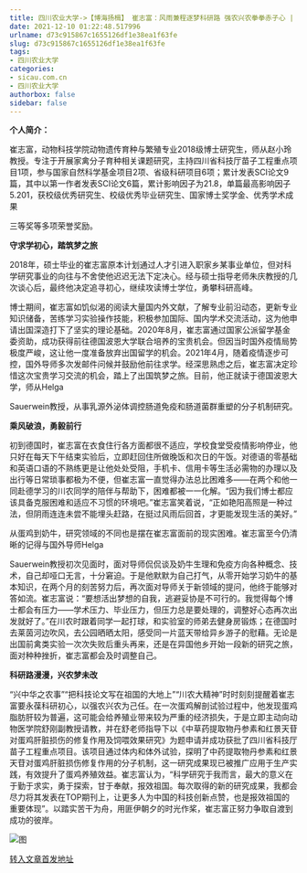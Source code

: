 ```yaml
---
title: 四川农业大学->【博海扬楫】 崔志富：风雨兼程逐梦科研路 强农兴农拳拳赤子心 | sicau.com.cn
date: 2021-12-10 01:22:48.517996
urlname: d73c915867c1655126df1e38ea1f63fe
slug: d73c915867c1655126df1e38ea1f63fe
tags: 
- 四川农业大学
categories:
- sicau.com.cn
- 四川农业大学
authorbox: false
sidebar: false
---
```

**个人简介：**

崔志富，动物科技学院动物遗传育种与繁殖专业2018级博士研究生，师从赵小玲教授。专注于开展家禽分子育种相关课题研究，主持四川省科技厅苗子工程重点项目1项，参与国家自然科学基金项目2项、省级科研项目6项；累计发表SCI论文9篇，其中以第一作者发表SCI论文6篇，累计影响因子为21.8，单篇最高影响因子5.201，获校级优秀研究生、校级优秀毕业研究生、国家博士奖学金、优秀学术成果
<!--more-->
三等奖等多项荣誉奖励。

**守求学初心，踏筑梦之旅**

2018年，硕士毕业的崔志富原本计划通过人才引进入职家乡某事业单位，但对科学研究事业的向往与不舍使他迟迟无法下定决心。经与硕士指导老师朱庆教授的几次谈心后，最终他决定追寻初心，继续攻读博士学位，勇攀科研高峰。

博士期间，崔志富如饥似渴的阅读大量国内外文献，了解专业前沿动态，更新专业知识储备，苦练学习实验操作技能，积极参加国际、国内学术交流活动，这为他申请出国深造打下了坚实的理论基础。2020年8月，崔志富通过国家公派留学基金委资助，成功获得前往德国波恩大学联合培养的宝贵机会。但因当时国外疫情局势极度严峻，这让他一度准备放弃出国留学的机会。2021年4月，随着疫情逐步可控，国外导师多次发邮件问候并鼓励他前往求学。经深思熟虑之后，崔志富决定珍惜这次宝贵学习交流的机会，踏上了出国筑梦之旅。目前，他正就读于德国波恩大学，师从Helga

Sauerwein教授，从事乳源外泌体调控肠道免疫和肠道菌群重塑的分子机制研究。

**乘风破浪，勇毅前行**

初到德国时，崔志富在衣食住行各方面都很不适应，学校食堂受疫情影响停业，他只好在每天下午结束实验后，立即赶回住所做晚饭和次日的午饭。对德语的零基础和英语口语的不熟练更是让他处处受阻，手机卡、信用卡等生活必需物的办理以及出行等日常琐事都极为不便，但崔志富一直觉得办法总比困难多——在两个和他一同赴德学习的川农同学的陪伴与帮助下，困难都被一一化解。“因为我们博士都应该具备克服困难和适应不习惯的环境吧。”崔志富笑着说，“正如艳阳高照是一种过法，但阴雨连连未尝不能埋头赶路，在挺过风雨后回首，才更能发现生活的美好。”

从蛋鸡到奶牛，研究领域的不同也是摆在崔志富面前的现实困难。崔志富至今仍清晰的记得与国外导师Helga

Sauerwein教授初次见面时，面对导师侃侃谈及奶牛生理和免疫方向各种概念、技术，自己却哑口无言，十分窘迫。于是他默默为自己打气，从零开始学习奶牛的基本知识，在两个月的刻苦努力后，再次面对导师关于新领域的提问，他终于能够对答如流。崔志富说：“要想活出梦想的自我，逃避妥协是不可行的。我觉得每个博士都会有压力——学术压力、毕业压力，但压力总是要处理的，调整好心态再次出发就好了。”在川农时跟着同学一起打球，和实验室的师弟去健身房锻炼；在德国时去莱茵河边吹风，去公园晒晒太阳，感受同一片蓝天带给异乡游子的慰藉。无论是出国前禽类实验一次次失败后重头再来，还是在异国他乡开始一段新的研究之旅，面对种种挫折，崔志富都会及时调整自己。

**科研路漫漫，兴农梦未改**

“兴中华之农事”“把科技论文写在祖国的大地上”“川农大精神”时时刻刻提醒着崔志富要永葆科研初心，以强农兴农为己任。在一次蛋鸡解剖试验过程中，他发现蛋鸡脂肪肝较为普遍，这可能会给养殖业带来较为严重的经济损失，于是立即主动向动物医学院舒刚副教授请教，并在舒老师指导下以《中草药提取物丹参素和红景天苷对蛋鸡肝脏损伤的修复作用及饲喂效果研究》为题申请并成功获批了四川省科技厅苗子工程重点项目。该项目通过体内和体外试验，探明了中药提取物丹参素和红景天苷对蛋鸡肝脏损伤修复作用的分子机制，这一研究成果现已被推广应用于生产实践，有效提升了蛋鸡养殖效益。崔志富认为，“科学研究于我而言，最大的意义在于勤于求实，勇于探索，甘于奉献，报效祖国。每次取得的新的研究成果，我都会尽力将其发表在TOP期刊上，让更多人为中国的科技创新点赞，也是报效祖国的重要体现”。以踏实苦干为舟，用匪伊朝夕的时光作桨，崔志富正努力争取自渡到成功的彼岸。

![图](https://news.sicau.edu.cn/__local/5/10/95/8122FA88AB48EAE0278156B4EF5_73A37E61_D70A3.png)

[转入文章首发地址](https://news.sicau.edu.cn/info/1078/65944.htm)